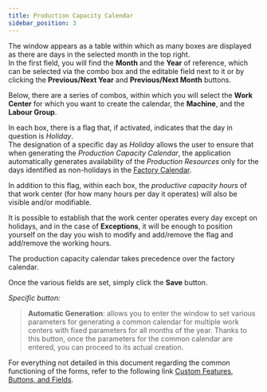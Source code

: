 ```yaml
---
title: Production Capacity Calendar 
sidebar_position: 3
---
```


The window appears as a table within which as many boxes are displayed as there are days in the selected month in the top right.  
In the first field, you will find the **Month** and the **Year** of reference, which can be selected via the combo box and the editable field next to it or by clicking the **Previous/Next Year** and **Previous/Next Month** buttons.

Below, there are a series of combos, within which you will select the **Work Center** for which you want to create the calendar, the **Machine**, and the **Labour Group**.

In each box, there is a flag that, if activated, indicates that the day in question is *Holiday*.  
The designation of a specific day as *Holiday* allows the user to ensure that when generating the *Production Capacity Calendar*, the application automatically generates availability of the *Production Resources* only for the days identified as non-holidays in the [Factory Calendar](/docs/configurations/tables/production/factory-calendar).

In addition to this flag, within each box, the *productive capacity hours* of that work center (for how many hours per day it operates) will also be visible and/or modifiable.

It is possible to establish that the work center operates every day except on holidays, and in the case of **Exceptions**, it will be enough to position yourself on the day you wish to modify and add/remove the flag and add/remove the working hours.

The production capacity calendar takes precedence over the factory calendar.

Once the various fields are set, simply click the **Save** button.

*Specific button:*  
> **Automatic Generation**: allows you to enter the window to set various parameters for generating a common calendar for multiple work centers with fixed parameters for all months of the year. Thanks to this button, once the parameters for the common calendar are entered, you can proceed to its actual creation.

For everything not detailed in this document regarding the common functioning of the forms, refer to the following link [Custom Features, Buttons, and Fields](/docs/guide/common).